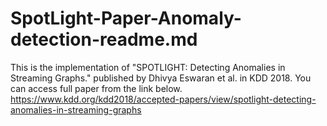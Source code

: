 # SpotLight-Paper-Anomaly-detection-readme.md
This is the implementation of "SPOTLIGHT: Detecting Anomalies in Streaming Graphs." published by Dhivya Eswaran et al. in KDD 2018. You can access full paper from the link below. https://www.kdd.org/kdd2018/accepted-papers/view/spotlight-detecting-anomalies-in-streaming-graphs
